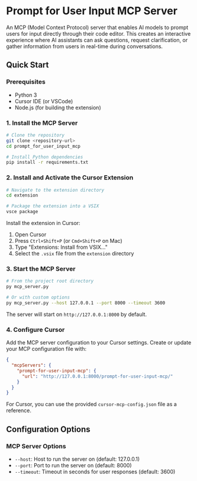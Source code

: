 # Prompt for User Input MCP Server

An MCP (Model Context Protocol) server that enables AI models to prompt users for input directly through their code editor. This creates an interactive experience where AI assistants can ask questions, request clarification, or gather information from users in real-time during conversations.

## Quick Start

### Prerequisites

- Python 3
- Cursor IDE (or VSCode)
- Node.js (for building the extension)

### 1. Install the MCP Server

```bash
# Clone the repository
git clone <repository-url>
cd prompt_for_user_input_mcp

# Install Python dependencies
pip install -r requirements.txt
```

### 2. Install and Activate the Cursor Extension

```bash
# Navigate to the extension directory
cd extension

# Package the extension into a VSIX
vsce package
```

Install the extension in Cursor:

1. Open Cursor
2. Press `Ctrl+Shift+P` (or `Cmd+Shift+P` on Mac)
3. Type "Extensions: Install from VSIX..."
4. Select the `.vsix` file from the `extension` directory

### 3. Start the MCP Server

```bash
# From the project root directory
py mcp_server.py

# Or with custom options
py mcp_server.py --host 127.0.0.1 --port 8000 --timeout 3600
```

The server will start on `http://127.0.0.1:8000` by default.

### 4. Configure Cursor

Add the MCP server configuration to your Cursor settings. Create or update your MCP configuration file with:

```json
{
  "mcpServers": {
    "prompt-for-user-input-mcp": {
      "url": "http://127.0.0.1:8000/prompt-for-user-input-mcp/"
    }
  }
}
```

For Cursor, you can use the provided `cursor-mcp-config.json` file as a reference.

## Configuration Options

### MCP Server Options

- `--host`: Host to run the server on (default: 127.0.0.1)
- `--port`: Port to run the server on (default: 8000)
- `--timeout`: Timeout in seconds for user responses (default: 3600)
